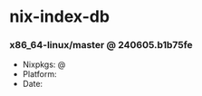 # nix-index-db
### x86_64-linux/master @ 240605.b1b75fe
- Nixpkgs: @[](https://github.com/NixOS/nixpkgs/commit/b1b75fe6fe9c980769a13b734d706001b4c21508)
- Platform: 
- Date: 
